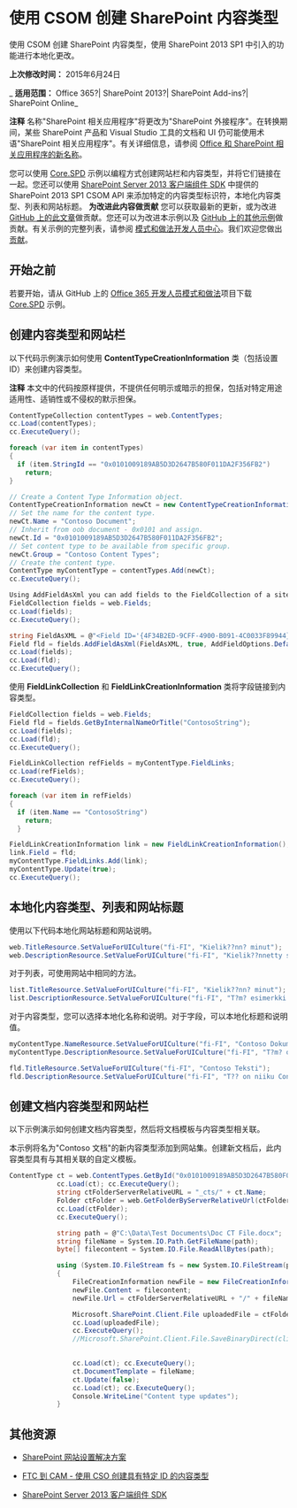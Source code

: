 ﻿
# 使用 CSOM 创建 SharePoint 内容类型
使用 CSOM 创建 SharePoint 内容类型，使用 SharePoint 2013 SP1 中引入的功能进行本地化更改。

 **上次修改时间：** 2015年6月24日

 _ **适用范围：** Office 365?| SharePoint 2013?| SharePoint Add-ins?| SharePoint Online_

 **注释**  名称"SharePoint 相关应用程序"将更改为"SharePoint 外接程序"。在转换期间，某些 SharePoint 产品和 Visual Studio 工具的文档和 UI 仍可能使用术语"SharePoint 相关应用程序"。有关详细信息，请参阅 [Office 和 SharePoint 相关应用程序的新名称](05b07b04-6c8b-4b7e-bd86-e32c589dfead.md#bk_newname)。

您可以使用 [Core.SPD](https://github.com/OfficeDev/PnP/tree/dev/Samples/Core.SPD) 示例以编程方式创建网站栏和内容类型，并将它们链接在一起。您还可以使用 [SharePoint Server 2013 客户端组件 SDK](http://www.microsoft.com/en-us/download/details.aspx?id=35585) 中提供的 SharePoint 2013 SP1 CSOM API 来添加特定的内容类型标识符，本地化内容类型、列表和网站标题。
 **为改进此内容做贡献**
您可以获取最新的更新，或为改进 [GitHub 上的此文章](https://github.com/OfficeDev/PnP-Guidance)做贡献。您还可以为改进本示例以及 [GitHub 上的其他示例](https://github.com/OfficeDev/PnP)做贡献。有关示例的完整列表，请参阅 [模式和做法开发人员中心](http://dev.office.com/patterns-and-practices)。我们欢迎您做出 [贡献](https://github.com/OfficeDev/PnP/wiki/contributing-to-Office-365-developer-patterns-and-practices)。 

## 开始之前

若要开始，请从 GitHub 上的 [Office 365 开发人员模式和做法](https://github.com/OfficeDev/PnP/tree/dev)项目下载 [Core.SPD](https://github.com/OfficeDev/PnP/tree/dev/Samples/Core.SPD) 示例。


## 创建内容类型和网站栏

以下代码示例演示如何使用  **ContentTypeCreationInformation** 类（包括设置 ID）来创建内容类型。


 **注释**  本文中的代码按原样提供，不提供任何明示或暗示的担保，包括对特定用途适用性、适销性或不侵权的默示担保。


```C#
ContentTypeCollection contentTypes = web.ContentTypes;
cc.Load(contentTypes);
cc.ExecuteQuery();

foreach (var item in contentTypes)
{
  if (item.StringId == "0x0101009189AB5D3D2647B580F011DA2F356FB2")
    return;
}

// Create a Content Type Information object.
ContentTypeCreationInformation newCt = new ContentTypeCreationInformation();
// Set the name for the content type.
newCt.Name = "Contoso Document";
// Inherit from oob document - 0x0101 and assign. 
newCt.Id = "0x0101009189AB5D3D2647B580F011DA2F356FB2";
// Set content type to be available from specific group.
newCt.Group = "Contoso Content Types";
// Create the content type.
ContentType myContentType = contentTypes.Add(newCt);
cc.ExecuteQuery();

Using AddFieldAsXml you can add fields to the FieldCollection of a site collection:
FieldCollection fields = web.Fields;
cc.Load(fields);
cc.ExecuteQuery();

string FieldAsXML = @"<Field ID='{4F34B2ED-9CFF-4900-B091-4C0033F89944}' Name='ContosoString' DisplayName='Contoso String' Type='Text' Hidden='False' Group='Contoso Site Columns' Description='Contoso Text Field' />";
Field fld = fields.AddFieldAsXml(FieldAsXML, true, AddFieldOptions.DefaultValue);
cc.Load(fields);
cc.Load(fld);
cc.ExecuteQuery();

```

使用  **FieldLinkCollection** 和 **FieldLinkCreationInformation** 类将字段链接到内容类型。




```C#
FieldCollection fields = web.Fields;
Field fld = fields.GetByInternalNameOrTitle("ContosoString");
cc.Load(fields);
cc.Load(fld);
cc.ExecuteQuery();

FieldLinkCollection refFields = myContentType.FieldLinks;
cc.Load(refFields);
cc.ExecuteQuery();

foreach (var item in refFields)
{
  if (item.Name == "ContosoString")
    return;
  }

FieldLinkCreationInformation link = new FieldLinkCreationInformation();
link.Field = fld;
myContentType.FieldLinks.Add(link);
myContentType.Update(true);
cc.ExecuteQuery();

```


## 本地化内容类型、列表和网站标题

使用以下代码本地化网站标题和网站说明。


```C#
web.TitleResource.SetValueForUICulture("fi-FI", "Kielik??nn? minut");
web.DescriptionResource.SetValueForUICulture("fi-FI", "Kielik??nnetty saitti");

```

对于列表，可使用网站中相同的方法。




```C#
list.TitleResource.SetValueForUICulture("fi-FI", "Kielik??nn? minut");
list.DescriptionResource.SetValueForUICulture("fi-FI", "T?m? esimerkki n?ytt?? miten voit kielik??nt?? listoja.");

```

对于内容类型，您可以选择本地化名称和说明。对于字段，可以本地化标题和说明值。




```C#
myContentType.NameResource.SetValueForUICulture("fi-FI", "Contoso Dokumentti");
myContentType.DescriptionResource.SetValueForUICulture("fi-FI", "T?m? on geneerinen Contoso dokumentti.");

fld.TitleResource.SetValueForUICulture("fi-FI", "Contoso Teksti");
fld.DescriptionResource.SetValueForUICulture("fi-FI", "T?? on niiku Contoso metadatalle.");

```


## 创建文档内容类型和网站栏

以下示例演示如何创建文档内容类型，然后将文档模板与内容类型相关联。 

本示例将名为"Contoso 文档"的新内容类型添加到网站集。创建新文档后，此内容类型具有与其相关联的自定义模板。




```C#
ContentType ct = web.ContentTypes.GetById("0x0101009189AB5D3D2647B580F011DA2F356FB2");
            cc.Load(ct); cc.ExecuteQuery();
            string ctFolderServerRelativeURL = "_cts/" + ct.Name;
            Folder ctFolder = web.GetFolderByServerRelativeUrl(ctFolderServerRelativeURL);
            cc.Load(ctFolder);
            cc.ExecuteQuery();

            string path = @"C:\Data\Test Documents\Doc CT File.docx";
            string fileName = System.IO.Path.GetFileName(path);
            byte[] filecontent = System.IO.File.ReadAllBytes(path);

            using (System.IO.FileStream fs = new System.IO.FileStream(path, System.IO.FileMode.Open))
            {
                FileCreationInformation newFile = new FileCreationInformation();
                newFile.Content = filecontent;
                newFile.Url = ctFolderServerRelativeURL + "/" + fileName;

                Microsoft.SharePoint.Client.File uploadedFile = ctFolder.Files.Add(newFile);
                cc.Load(uploadedFile);
                cc.ExecuteQuery();
                //Microsoft.SharePoint.Client.File.SaveBinaryDirect(clientContext, ctFolderServerRelativeURL + "/" + fileName, fs, true);

                
                cc.Load(ct); cc.ExecuteQuery();
                ct.DocumentTemplate = fileName;
                ct.Update(false);
                cc.Load(ct); cc.ExecuteQuery();
                Console.WriteLine("Content type updates");
            }

```


## 其他资源



- [SharePoint 网站设置解决方案](sharepoint-site-provisioning-solutions.md)
    
- [FTC 到 CAM - 使用 CSO 创建具有特定 ID 的内容类型](http://blogs.msdn.com/b/vesku/archive/2014/02/28/ftc-to-cam-create-content-types-with-specific-ids-using-csom.aspx)
    
- [SharePoint Server 2013 客户端组件 SDK](http://www.microsoft.com/en-us/download/details.aspx?id=35585)
    
